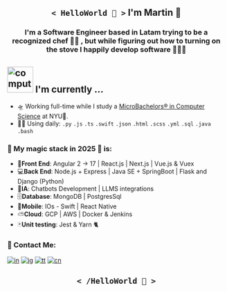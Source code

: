 <h2 align='center'><code>< HelloWorld 🖖 ></code>   I'm Martin 🦄</h2>

<h3 align='center'> I'm a Software Engineer based in Latam trying to be a recognized chef 👨‍🍳 , but while figuring out how to turning on the stove I happily develop software 🧑🏽‍💻 </h3>

<div>
  <h2><img src="http://www.nyan.cat/cats/original.gif" alt="computer" width="60"> I'm currently ...</h2>
</div>

- 🛸 Working full-time while I study a [MicroBachelors® in Computer Science][nyu-link] at NYU🗽.
- 🧙‍♂️ Using daily: `.py` `.js` `.ts` `.swift` `.json` `.html` `.scss` `.yml` `.sql` `.java` `.bash`

### 🔮 My magic stack in 2025 🔮 is:

- 🎨**Front End**: Angular 2 -> 17 | React.js | Next.js | Vue.js & Vuex
- 💻**Back End**: Node.js + Express | Java SE + SpringBoot | Flask and Django (Python)
- 🧠**IA**: Chatbots Development | LLMS integrations
- 🗄️**Database**: MongoDB | PostgresSql  
- 🍎**Mobile**: IOs - Swift | React Native
- ⛅️**Cloud**: GCP | AWS | Docker & Jenkins
- 🃏**Unit testing**: Jest & Yarn 🐈

### 🦄 Contact Me:

[![in]][in-link] [![ig]][ig-link] [![tt]][tt-link] [![cn]][cn-link]

<h2 align='center'><code>< /HelloWorld 🖖 ></code></h2>

[in]: https://img.shields.io/badge/LinkedIn-0077B5?style=flat-square&logo=linkedin&logoColor=white
[ig]: https://img.shields.io/badge/Instagram-E4405F?style=flat-square&logo=instagram&logoColor=white
[fb]: https://img.shields.io/badge/Facebook-1877F2?style=flat-square&logo=facebook&logoColor=white
[tt]: https://img.shields.io/badge/tiktok-000000?style=flat-square&logo=tiktok&logoColor=white
[cn]: https://img.shields.io/badge/codepen-000000?style=flat-square&logo=codepen&logoColor=white

[nyu-link]: https://www.sps.nyu.edu/homepage/academics/divisions-and-departments/division-of-applied-undergraduate-studies/credit-for-nyux-microbachelors-programs.html
[in-link]: https://www.linkedin.com/in/martin-manriquez/
[ig-link]: https://www.instagram.com/holasoymalva/
[tt-link]: https://www.tiktok.com/@holasoymalva
[cn-link]: https://codepen.io/malvabombom

